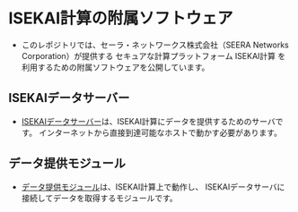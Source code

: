 # ISEKAI計算の附属ソフトウェア
- このレポジトリでは、セーラ・ネットワークス株式会社（SEERA Networks Corporation）が提供する
セキュアな計算プラットフォーム ISEKAI計算 を利用するための附属ソフトウェアを公開しています。

## ISEKAIデータサーバー
- [ISEKAIデータサーバー](isekai-data-server)は、ISEKAI計算にデータを提供するためのサーバです。
インターネットから直接到達可能なホストで動かす必要があります。

## データ提供モジュール
- [データ提供モジュール](mods/mod-http-data-flight)は、ISEKAI計算上で動作し、
ISEKAIデータサーバに接続してデータを取得するモジュールです。